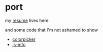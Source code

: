 # port
my [resume](https://frellys.github.io/port/resume.html) lives here

and some code that I'm not ashamed to show

- [colorpicker](https://frellys.github.io/port/colorpicker.html)
- [js-info](https://frellys.github.io/port/js-info.html)
